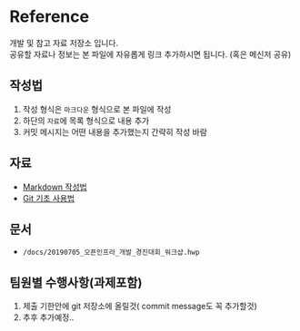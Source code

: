 # Reference

개발 및 참고 자료 저장소 입니다.  
공유할 자료나 정보는 본 파일에 자유롭게 링크 추가하시면 됩니다. (혹은 메신저 공유)

## 작성법

1. 작성 형식은 `마크다운` 형식으로 본 파일에 작성
2. 하단의 `자료`에 목록 형식으로 내용 추가
3. 커밋 메시지는 어떤 내용을 추가했는지 간략히 작성 바람

## 자료

- [Markdown 작성법](https://gist.github.com/ihoneymon/652be052a0727ad59601)
- [Git 기초 사용법](https://rogerdudler.github.io/git-guide/index.ko.html)

## 문서

- `/docs/20190705_오픈인프라_개발_경진대회_워크샵.hwp`
## 팀원별 수행사항(과제포함)
1. 제출 기한안에 git 저장소에 올릴것( commit message도 꼭 추가할것)
2. 추후 추가예정..

